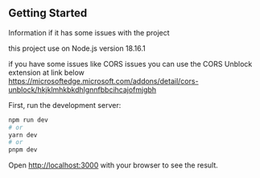 ## Getting Started

Information if it has some issues with the project

this project use on Node.js version 18.16.1

if you have some issues like CORS issues
you can use the CORS Unblock extension at link below
https://microsoftedge.microsoft.com/addons/detail/cors-unblock/hkjklmhkbkdhlgnnfbbcihcajofmjgbh

First, run the development server:

```bash
npm run dev
# or
yarn dev
# or
pnpm dev
```

Open [http://localhost:3000](http://localhost:3000) with your browser to see the result.
